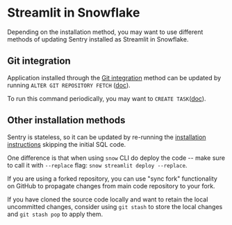 # Streamlit in Snowflake

Depending on the installation method, you may want to use different methods of
updating Sentry installed as Streamlit in Snowflake.

## Git integration

Application installed through the [Git
integration](../installation/streamlit-in-snowflake.md#git-integration) method
can be updated by running `ALTER GIT REPOSITORY FETCH`
([doc](https://docs.snowflake.com/en/sql-reference/sql/alter-git-repository)).

To run this command periodically, you may want to `CREATE
TASK`([doc](https://docs.snowflake.com/en/sql-reference/sql/create-task)).

## Other installation methods

Sentry is stateless, so it can be updated by re-running the [installation
instructions](../installation/streamlit-in-snowflake.md) skipping the initial
SQL code.

One difference is that when using `snow` CLI do deploy the code -- make sure to
call it with `--replace` flag: `snow streamlit deploy --replace`.

If you are using a forked repository, you can use "sync fork" functionality on
GitHub to propagate changes from main code repository to your fork.

If you have cloned the source code locally and want to retain the local
uncommitted changes, consider using `git stash` to store the local changes and
`git stash pop` to apply them.
